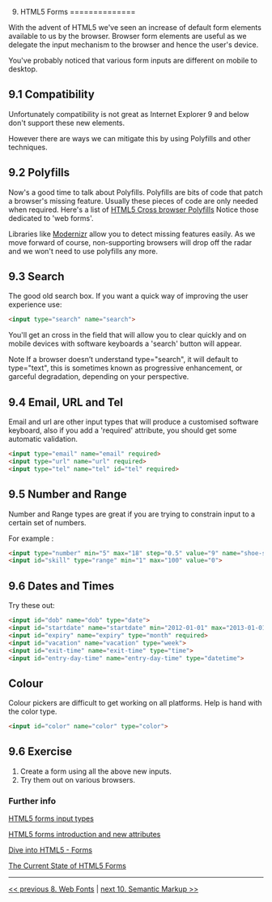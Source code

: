 9. HTML5 Forms
==============

With the advent of HTML5 we've seen an increase of default form elements available to us by the browser. Browser form elements are useful as we delegate the input mechanism to the browser and hence the user's device.

You've probably noticed that various form inputs are different on mobile to desktop.

9.1 Compatibility
-----------------

Unfortunately compatibility is not great as Internet Explorer 9 and below don't support these new elements.

However there are ways we can mitigate this by using Polyfills and other techniques.


9.2 Polyfills
-------------

Now's a good time to talk about Polyfills. Polyfills are bits of code that patch a browser's missing feature. Usually these pieces of code are only needed when required. Here's a list of [HTML5 Cross browser Polyfills](https://github.com/Modernizr/Modernizr/wiki/HTML5-Cross-browser-Polyfills) Notice those dedicated to 'web forms'.

Libraries like [Modernizr](http://modernizr.com/) allow you to detect missing features easily. As we move forward of course, non-supporting browsers will drop off the radar and we won't need to use polyfills any more.

9.3 Search
----------

The good old search box. If you want a quick way of improving the user experience use:

`````html
<input type="search" name="search">
`````

You'll get an cross in the field that will allow you to clear quickly and on mobile devices with software keyboards a 'search' button will appear.

Note If a browser doesn’t understand type="search", it will default to type="text", this is sometimes known as progressive enhancement, or garceful degradation, depending on your perspective.


9.4 Email, URL and Tel
----------------------

Email and url are other input types that will produce a customised software keyboard, also if you add a 'required' attribute, you should get some automatic validation.

`````html
<input type="email" name="email" required>
<input type="url" name="url" required>
<input type="tel" name="tel" id="tel" required>
`````

9.5 Number and Range
--------------------

Number and Range types are great if you are trying to constrain input to a certain set of numbers.

For example :

`````html
<input type="number" min="5" max="18" step="0.5" value="9" name="shoe-size">
<input id="skill" type="range" min="1" max="100" value="0">
`````

9.6 Dates and Times
-------------------

Try these out:

`````html
<input id="dob" name="dob" type="date">
<input id="startdate" name="startdate" min="2012-01-01" max="2013-01-01" type="date">
<input id="expiry" name="expiry" type="month" required>
<input id="vacation" name="vacation" type="week">
<input id="exit-time" name="exit-time" type="time">
<input id="entry-day-time" name="entry-day-time" type="datetime">
`````

Colour
------

Colour pickers are difficult to get working on all platforms. Help is hand with the color type.

`````html
<input id="color" name="color" type="color">
`````

9.6 Exercise
------------

1. Create a form using all the above new inputs.
2. Try them out on various browsers.


### Further info

[HTML5 forms input types](http://html5doctor.com/html5-forms-input-types/)

[HTML5 forms introduction and new attributes](http://html5doctor.com/html5-forms-introduction-and-new-attributes/)

[Dive into HTML5 - Forms](http://diveintohtml5.info/forms.html)

[The Current State of HTML5 Forms](http://www.wufoo.com/html5/)

---

[<< previous 8. Web Fonts](08-webfonts.md) | [next 10. Semantic Markup >>](10-semantic.md)
